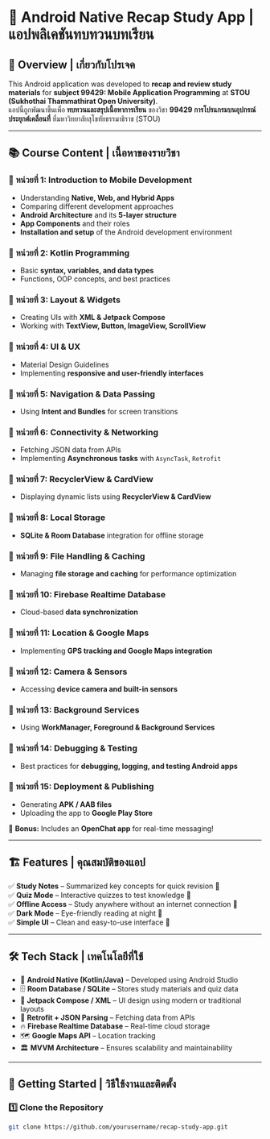 # 📱 Android Native Recap Study App | แอปพลิเคชันทบทวนบทเรียน  

## 📖 Overview | เกี่ยวกับโปรเจค  
This Android application was developed to **recap and review study materials** for **subject 99429: Mobile Application Programming** at **STOU (Sukhothai Thammathirat Open University)**.  
แอปนี้ถูกพัฒนาขึ้นเพื่อ **ทบทวนและสรุปเนื้อหาการเรียน** ของวิชา **99429 การโปรแกรมบนอุปกรณ์ประยุกต์เคลื่อนที่** ที่มหาวิทยาลัยสุโขทัยธรรมาธิราช (STOU)  

---

## 📚 Course Content | เนื้อหาของรายวิชา  

### 🔹 **หน่วยที่ 1: Introduction to Mobile Development**  
- Understanding **Native, Web, and Hybrid Apps**  
- Comparing different development approaches  
- **Android Architecture** and its **5-layer structure**  
- **App Components** and their roles  
- **Installation and setup** of the Android development environment  

### 🔹 **หน่วยที่ 2: Kotlin Programming**  
- Basic **syntax, variables, and data types**  
- Functions, OOP concepts, and best practices  

### 🔹 **หน่วยที่ 3: Layout & Widgets**  
- Creating UIs with **XML & Jetpack Compose**  
- Working with **TextView, Button, ImageView, ScrollView**  

### 🔹 **หน่วยที่ 4: UI & UX**  
- Material Design Guidelines  
- Implementing **responsive and user-friendly interfaces**  

### 🔹 **หน่วยที่ 5: Navigation & Data Passing**  
- Using **Intent and Bundles** for screen transitions  

### 🔹 **หน่วยที่ 6: Connectivity & Networking**  
- Fetching JSON data from APIs  
- Implementing **Asynchronous tasks** with `AsyncTask`, `Retrofit`  

### 🔹 **หน่วยที่ 7: RecyclerView & CardView**  
- Displaying dynamic lists using **RecyclerView & CardView**  

### 🔹 **หน่วยที่ 8: Local Storage**  
- **SQLite & Room Database** integration for offline storage  

### 🔹 **หน่วยที่ 9: File Handling & Caching**  
- Managing **file storage and caching** for performance optimization  

### 🔹 **หน่วยที่ 10: Firebase Realtime Database**  
- Cloud-based **data synchronization**  

### 🔹 **หน่วยที่ 11: Location & Google Maps**  
- Implementing **GPS tracking and Google Maps integration**  

### 🔹 **หน่วยที่ 12: Camera & Sensors**  
- Accessing **device camera and built-in sensors**  

### 🔹 **หน่วยที่ 13: Background Services**  
- Using **WorkManager, Foreground & Background Services**  

### 🔹 **หน่วยที่ 14: Debugging & Testing**  
- Best practices for **debugging, logging, and testing Android apps**  

### 🔹 **หน่วยที่ 15: Deployment & Publishing**  
- Generating **APK / AAB files**  
- Uploading the app to **Google Play Store**  

🎉 **Bonus:** Includes an **OpenChat app** for real-time messaging!  

---

## 🏗️ Features | คุณสมบัติของแอป  
✅ **Study Notes** – Summarized key concepts for quick revision 📖  
✅ **Quiz Mode** – Interactive quizzes to test knowledge 🎯  
✅ **Offline Access** – Study anywhere without an internet connection 🚀  
✅ **Dark Mode** – Eye-friendly reading at night 🌙  
✅ **Simple UI** – Clean and easy-to-use interface 🎨  

---

## 🛠️ Tech Stack | เทคโนโลยีที่ใช้  
- 🤖 **Android Native (Kotlin/Java)** – Developed using Android Studio  
- 🗄️ **Room Database / SQLite** – Stores study materials and quiz data  
- 🌙 **Jetpack Compose / XML** – UI design using modern or traditional layouts  
- 📡 **Retrofit + JSON Parsing** – Fetching data from APIs  
- 🔥 **Firebase Realtime Database** – Real-time cloud storage  
- 🗺️ **Google Maps API** – Location tracking  
- 🏛 **MVVM Architecture** – Ensures scalability and maintainability  

---

## 🚀 Getting Started | วิธีใช้งานและติดตั้ง  

### 1️⃣ Clone the Repository  
```bash
git clone https://github.com/yourusername/recap-study-app.git
